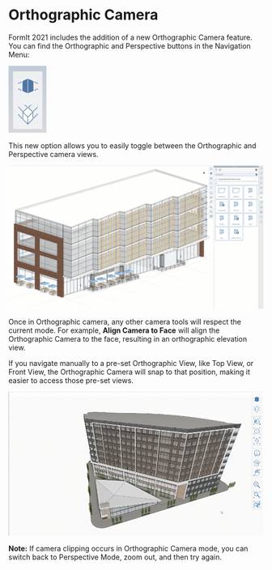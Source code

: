 # Orthographic Camera

FormIt 2021 includes the addition of a new Orthographic Camera feature. You can find the Orthographic and Perspective buttons in the Navigation Menu:

![Orthographic (bottom) and Perspective (top) camera view buttons ](../.gitbook/assets/screen-shot-2020-04-07-at-2.12.52-pm.png)

This new option allows you to easily toggle between the Orthographic and Perspective camera views.

![A model can be toggled from Perspective Camera to Orthographic Camera mode.](<../.gitbook/assets/ortho-camera (1).gif>)

Once in Orthographic camera, any other camera tools will respect the current mode. For example, **Align Camera to Face** will align the Orthographic Camera to the face, resulting in an orthographic elevation view.

If you navigate manually to a pre-set Orthographic View, like Top View, or Front View, the Orthographic Camera will snap to that position, making it easier to access those pre-set views.

![](../.gitbook/assets/orthoorienttoface.gif)

**Note:** If camera clipping occurs in Orthographic Camera mode, you can switch back to Perspective Mode, zoom out, and then try again.
